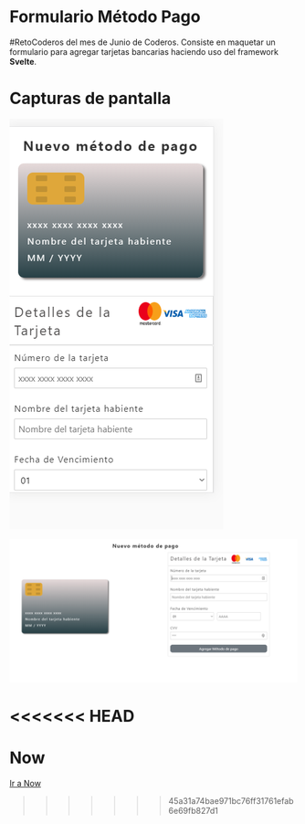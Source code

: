# Formulario Método Pago

#RetoCoderos del mes de Junio de Coderos. Consiste en maquetar un formulario para agregar tarjetas bancarias haciendo uso del framework **Svelte**.

# Capturas de pantalla

![Captura Pantalla](celular.png)

![Captura Pantalla](./escritorio.png)

<<<<<<< HEAD
=======
# Now 
[Ir a Now]()
>>>>>>> 45a31a74bae971bc76ff31761efab6e69fb827d1
